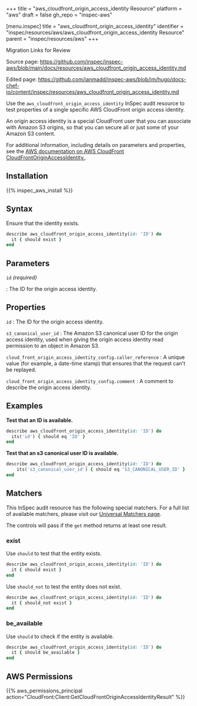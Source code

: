 +++
title = "aws_cloudfront_origin_access_identity Resource"
platform = "aws"
draft = false
gh_repo = "inspec-aws"

[menu.inspec]
title = "aws_cloudfront_origin_access_identity"
identifier = "inspec/resources/aws/aws_cloudfront_origin_access_identity Resource"
parent = "inspec/resources/aws"
+++

<div class="admonition-note">
<p class="admonition-note-title">Migration Links for Review</p>
<div class="admonition-note-text">
<p>Source page: <a href="https://github.com/inspec/inspec-aws/blob/main/docs/resources/aws_cloudfront_origin_access_identity.md">https://github.com/inspec/inspec-aws/blob/main/docs/resources/aws_cloudfront_origin_access_identity.md</a></p>
<p>Edited page: <a href="https://github.com/ianmadd/inspec-aws/blob/im/hugo/docs-chef-io/content/inspec/resources/aws_cloudfront_origin_access_identity.md">https://github.com/ianmadd/inspec-aws/blob/im/hugo/docs-chef-io/content/inspec/resources/aws_cloudfront_origin_access_identity.md</a></p>
</div>
</div>


Use the `aws_cloudfront_origin_access_identity` InSpec audit resource to test properties of a single specific AWS CloudFront origin access identity.

An origin access identity is a special CloudFront user that you can associate with Amazon S3 origins, so that you can secure all or just some of your Amazon S3 content.

For additional information, including details on parameters and properties, see the [AWS documentation on AWS CloudFront CloudFrontOriginAccessIdentity.](https://docs.aws.amazon.com/AWSCloudFormation/latest/UserGuide/aws-resource-cloudfront-cloudfrontoriginaccessidentity.html).

## Installation

{{% inspec_aws_install %}}

## Syntax

Ensure that the identity exists.

```ruby
describe aws_cloudfront_origin_access_identity(id: 'ID') do
  it { should exist }
end
```

## Parameters

`id` _(required)_

: The ID for the origin access identity.

## Properties

`id`
: The ID for the origin access identity.

`s3_canonical_user_id`
: The Amazon S3 canonical user ID for the origin access identity, used when giving the origin access identity read permission to an object in Amazon S3.

`cloud_front_origin_access_identity_config.caller_reference`
: A unique value (for example, a date-time stamp) that ensures that the request can't be replayed.

`cloud_front_origin_access_identity_config.comment`
: A comment to describe the origin access identity.

## Examples

**Test that an ID is available.**

```ruby
describe aws_cloudfront_origin_access_identity(id: 'ID') do
  its('id') { should eq 'ID' }
end
```

**Test that an s3 canonical user ID is available.**

```ruby
describe aws_cloudfront_origin_access_identity(id: 'ID') do
    its('s3_canonical_user_id') { should eq 'S3_CANONICAL_USER_ID' }
end
```

## Matchers

This InSpec audit resource has the following special matchers. For a full list of available matchers, please visit our [Universal Matchers page](https://www.inspec.io/docs/reference/matchers/).

The controls will pass if the `get` method returns at least one result.

### exist

Use `should` to test that the entity exists.

```ruby
describe aws_cloudfront_origin_access_identity(id: 'ID') do
  it { should exist }
end
```

Use `should_not` to test the entity does not exist.

```ruby
describe aws_cloudfront_origin_access_identity(id: 'ID') do
  it { should_not exist }
end
```

### be_available

Use `should` to check if the entity is available.

```ruby
describe aws_cloudfront_origin_access_identity(id: 'ID') do
  it { should be_available }
end
```

## AWS Permissions

{{% aws_permissions_principal action="CloudFront:Client:GetCloudFrontOriginAccessIdentityResult" %}}
